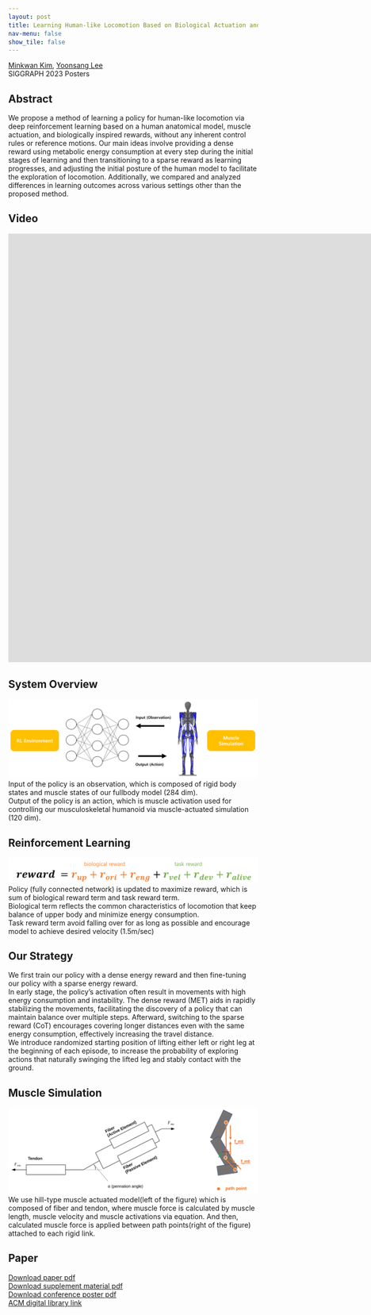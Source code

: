 ```yaml
---
layout: post
title: Learning Human-like Locomotion Based on Biological Actuation and Rewards
nav-menu: false
show_tile: false
---
```


[Minkwan Kim](../people/minkwan-kim.html), [Yoonsang Lee](../people/yoonsang-lee.html)  
SIGGRAPH 2023 Posters

## Abstract
We propose a method of learning a policy for human-like locomotion via deep reinforcement learning based on a human anatomical model, muscle actuation, and biologically inspired rewards, without any inherent control rules or reference motions.
Our main ideas involve providing a dense reward using metabolic energy consumption at every step during the initial stages of learning and then transitioning to a sparse reward as learning progresses,
and adjusting the initial posture of the human model to facilitate the exploration of locomotion.
Additionally, we compared and analyzed differences in learning outcomes across various settings other than the proposed method.

## Video 
<div id="iframe_container"> <div id="iframe">
<iframe width="1536" height="864" src="https://www.youtube.com/embed/QPGUvpJm_Hk" title="Learning Human-like Locomotion Based on Biological Actuation and Rewards" frameborder="0" allow="accelerometer; autoplay; clipboard-write; encrypted-media; gyroscope; picture-in-picture; web-share" allowfullscreen></iframe>
</div></div>  

## System Overview
![](../assets/publications/2023-learning-human-like/overview-human-like.png)
Input of the policy is an observation, which is composed of rigid body states and muscle states of our fullbody model (284 dim). <br>
Output of the policy is an action, which is muscle activation used for controlling our musculoskeletal humanoid via muscle-actuated simulation (120 dim).

## Reinforcement Learning
![](../assets/publications/2023-learning-human-like/rew-human-like.png)
Policy (fully connected network) is updated to maximize reward, which is sum of biological reward term and task reward term. <br>
Biological term reflects the common characteristics of locomotion that keep balance of upper body and minimize energy consumption. <br>
Task reward term avoid falling over for as long as possible and encourage model to achieve desired velocity (1.5m/sec)

## Our Strategy
We first train our policy with a dense energy reward and then fine-tuning our policy with a sparse energy reward.<br>
In early stage, the policy’s activation often result in movements with high energy consumption and instability.
The dense reward (MET) aids in rapidly stabilizing the movements, facilitating the discovery of a policy that can maintain balance over multiple steps. Afterward, switching to the sparse reward (CoT) encourages covering longer distances even with the same energy consumption, effectively increasing the travel distance.<br>
We introduce randomized starting position of lifting either left or right leg at the beginning of each episode, to increase the probability of exploring actions that naturally swinging the lifted leg and stably contact with the ground.

## Muscle Simulation
![](../assets/publications/2023-learning-human-like/muscle-human-like.png)
We use hill-type muscle actuated model(left of the figure) which is composed of fiber and tendon, where muscle force is calculated by muscle length, muscle velocity and muscle activations via equation. And then, calculated muscle force is applied between path points(right of the figure) attached to each rigid link.

## Paper 
[Download paper pdf](https://dl.acm.org/doi/pdf/10.1145/3588028.3603646)  
[Download supplement material pdf](https://dl.acm.org/action/downloadSupplement?doi=10.1145%2F3588028.3603646&file=supp.pdf)  
[Download conference poster pdf](https://dl.acm.org/action/downloadSupplement?doi=10.1145%2F3588028.3603646&file=poster-v2.pdf)  
[ACM digital library link](https://dl.acm.org/doi/abs/10.1145/3588028.3603646)  



